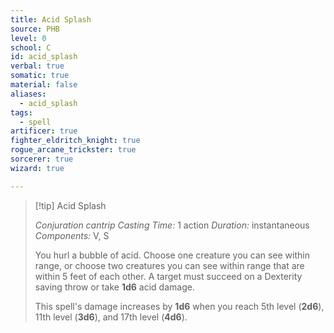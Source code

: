 ```yaml
---
title: Acid Splash
source: PHB
level: 0
school: C
id: acid_splash
verbal: true
somatic: true
material: false
aliases:
  - acid_splash
tags:
  - spell
artificer: true
fighter_eldritch_knight: true
rogue_arcane_trickster: true
sorcerer: true
wizard: true

---
```

>[!tip] Acid Splash
>
> *Conjuration cantrip*
> *Casting Time:* 1 action
> *Duration:* instantaneous
> *Components:* V, S
>
>You hurl a bubble of acid. Choose one creature you can see within range, or choose two creatures you can see within range that are within 5 feet of each other. A target must succeed on a Dexterity saving throw or take **1d6** acid damage.
>
>This spell's damage increases by **1d6** when you reach 5th level (**2d6**), 11th level (**3d6**), and 17th level (**4d6**).
>

